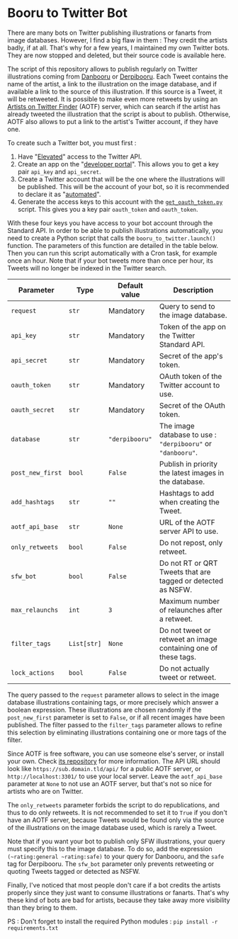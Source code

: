 # Booru to Twitter Bot

There are many bots on Twitter publishing illustrations or fanarts from image databases. However, I find a big flaw in them : They credit the artists badly, if at all. That's why for a few years, I maintained my own Twitter bots. They are now stopped and deleted, but their source code is available here.

The script of this repository allows to publish regularly on Twitter illustrations coming from [Danbooru](https://danbooru.donmai.us) or [Derpibooru](https://derpibooru.org). Each Tweet contains the name of the artist, a link to the illustration on the image database, and if available a link to the source of this illustration. If this source is a Tweet, it will be retweeted. It is possible to make even more retweets by using an [Artists on Twitter Finder](https://github.com/Sailoriae/Artists_on_Twitter_Finder) (AOTF) server, which can search if the artist has already tweeted the illustration that the script is about to publish. Otherwise, AOTF also allows to put a link to the artist's Twitter account, if they have one.

To create such a Twitter bot, you must first :
1. Have "[Elevated](https://developer.twitter.com/en/portal/products/elevated)" access to the Twitter API.
2. Create an app on the "[developer portal](https://developer.twitter.com/en/portal)". This allows you to get a key pair `api_key` and `api_secret`.
3. Create a Twitter account that will be the one where the illustrations will be published. This will be the account of your bot, so it is recommended to declare it as "[automated](https://help.twitter.com/en/using-twitter/automated-account-labels)".
4. Generate the access keys to this account with the [`get_oauth_token.py`](get_oauth_token.py) script. This gives you a key pair `oauth_token` and `oauth_token`.

With these four keys you have access to your bot account through the Standard API. In order to be able to publish illustrations automatically, you need to create a Python script that calls the `booru_to_twitter.launch()` function. The parameters of this function are detailed in the table below. Then you can run this script automatically with a Cron task, for example once an hour. Note that if your bot tweets more than once per hour, its Tweets will no longer be indexed in the Twitter search.

| Parameter        | Type        | Default value  | Description
| ---------------- | ----------- | -------------- | -----------
| `request`        | `str`       | Mandatory      | Query to send to the image database.
| `api_key`        | `str`       | Mandatory      | Token of the app on the Twitter Standard API.
| `api_secret`     | `str`       | Mandatory      | Secret of the app's token.
| `oauth_token`    | `str`       | Mandatory      | OAuth token of the Twitter account to use.
| `oauth_secret`   | `str`       | Mandatory      | Secret of the OAuth token.
| `database`       | `str`       | `"derpibooru"` | The image database to use : `"derpibooru"` or `"danbooru"`.
| `post_new_first` | `bool`      | `False`        | Publish in priority the latest images in the database.
| `add_hashtags`   | `str`       | `""`           | Hashtags to add when creating the Tweet.
| `aotf_api_base`  | `str`       | `None`         | URL of the AOTF server API to use.
| `only_retweets`  | `bool`      | `False`        | Do not repost, only retweet.
| `sfw_bot`        | `bool`      | `False`        | Do not RT or QRT Tweets that are tagged or detected as NSFW.
| `max_relaunchs`  | `int`       | `3`            | Maximum number of relaunches after a retweet.
| `filter_tags`    | `List[str]` | `None`         | Do not tweet or retweet an image containing one of these tags.
| `lock_actions`   | `bool`      | `False`        | Do not actually tweet or retweet.

The query passed to the `request` parameter allows to select in the image database illustrations containing tags, or more precisely which answer a boolean expression. These illustrations are chosen randomly if the `post_new_first` parameter is set to `False`, or if all recent images have been published. The filter passed to the `filter_tags` parameter allows to refine this selection by eliminating illustrations containing one or more tags of the filter.

Since AOTF is free software, you can use someone else's server, or install your own. Check [its repository](https://github.com/Sailoriae/Artists_on_Twitter_Finder) for more information. The API URL should look like `https://sub.domain.tld/api/` for a public AOTF server, or `http://localhost:3301/` to use your local server. Leave the `aotf_api_base` parameter at `None` to not use an AOTF server, but that's not so nice for artists who are on Twitter.

The `only_retweets` parameter forbids the script to do republications, and thus to do only retweets. It is not recommended to set it to `True` if you don't have an AOTF server, because Tweets would be found only via the source of the illustrations on the image database used, which is rarely a Tweet.

Note that if you want your bot to publish only SFW illustrations, your query must specify this to the image database. To do so, add the expression `(~rating:general ~rating:safe)` to your query for Danbooru, and the `safe` tag for Derpibooru. The `sfw_bot` parameter only prevents retweeting or quoting Tweets tagged or detected as NSFW.

Finally, I've noticed that most people don't care if a bot credits the artists properly since they just want to consume illustrations or fanarts. That's why these kind of bots are bad for artists, because they take away more visibility than they bring to them.

PS : Don't forget to install the required Python modules : `pip install -r requirements.txt`
